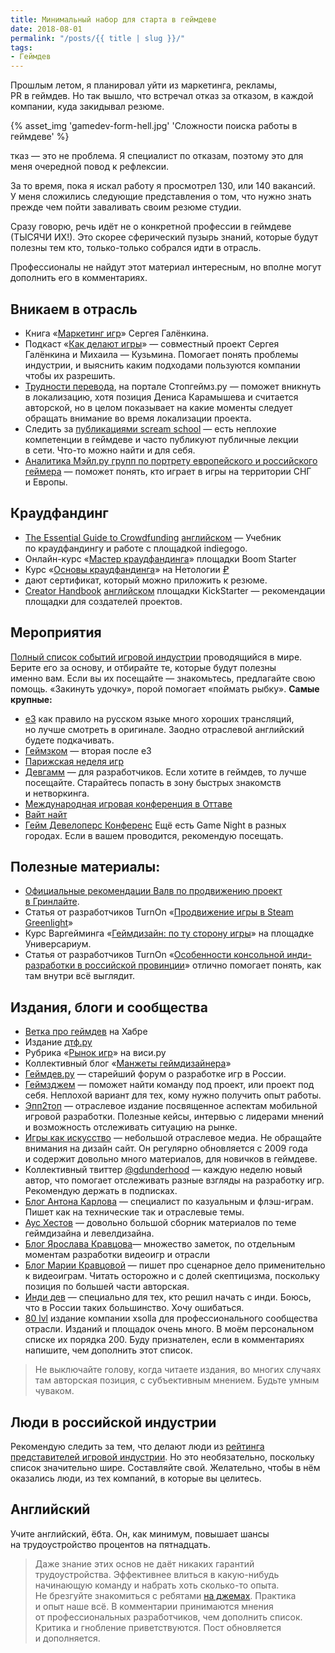 ```yaml
---
title: Минимальный набор для старта в геймдеве
date: 2018-08-01
permalink: "/posts/{{ title | slug }}/"
tags:
- Геймдев
---
```

Прошлым летом, я&nbsp;планировал уйти из&nbsp;маркетинга, рекламы, PR&nbsp;в&nbsp;геймдев. Но&nbsp;так вышло, что встречал отказ за&nbsp;отказом, в&nbsp;каждой компании, куда закидывал резюме.

{% asset_img 'gamedev-form-hell.jpg' 'Сложности поиска работы в геймдеве' %}

тказ — это не проблема. Я специалист по отказам, поэтому это для меня очередной повод к рефлексии.

За то время, пока я искал работу я просмотрел 130, или 140 вакансий. У меня сложились следующие представления о том, что нужно знать прежде чем пойти заваливать своим резюме студии.

Сразу говорю, речь идёт не о конкретной профессии в геймдеве (ТЫСЯЧИ ИХ!). Это скорее сферический пузырь знаний, которые будут полезны тем кто, только-только собрался идти в отрасль.

Профессионалы не найдут этот материал интересным, но вполне могут дополнить его в комментариях.
## **Вникаем в отрасль**
* Книга «[Маркетинг игр](http://galyonkin.com/book/)» Сергея Галёнкина.
* Подкаст «[Как делают игры](https://www.youtube.com/user/Kuzmitch/)» — совместный проект Сергея Галёнкина и Михаила — Кузьмина. Помогает понять проблемы индустрии, и выяснить каким подходами пользуются компании чтобы их разрешить.
* [Трудности перевода](http://stopgame.ru/trudnosti/), на портале Стопгеймз.ру — поможет вникнуть в локализацию, хотя позиция Дениса Карамышева и считается авторской, но в целом показывает на какие моменты следует обращать внимание во время локализации проекта.
* Следить за [публикациями scream school](http://screamschool.ru/) — есть неплохие компетенции в геймдеве и часто публикуют публичные лекции в сети. Что-то можно найти и для себя.
* [Аналитика Мэйл.ру групп по портрету европейского и российского геймера](https://gamestats.mail.ru/) — поможет понять, кто играет в игры на территории СНГ и Европы.
## **Краудфандинг**
* [The Essential Guide to Crowdfunding](https://learn.indiegogo.com/the-essential-guide-to-crowdfunding/) [английском](http://furye.ru/blog/%D0%9D%D0%B0) — Учебник по краудфандингу и работе с площадкой indiegogo.
* Онлайн-курс «[Мастер краудфандинга](https://boomstarter.ru/crowd_learning)» площадки Boom Starter
* Курс «[Основы краудфандинга](http://netology.ru/courses/kraudfanding)» на Нетологии [₽](http://furye.ru/blog/500)
* дают сертификат, который можно приложить к резюме.
* [Creator Handbook](https://www.kickstarter.com/help/handbook) [английском](http://furye.ru/blog/%D0%9D%D0%B0) площадки KickStarter — рекомендации площадки для создателей проектов.
## **Мероприятия**
[Полный список событий игровой индустрии](http://www.gameconfs.com/) проводящийся в мире. Берите его за основу, и отбирайте те, которые будут полезны именно вам. Если вы их посещайте — знакомьтесь, предлагайте свою помощь. «Закинуть удочку», порой помогает «поймать рыбку».
**Самые крупные:**

* [е3](https://www.e3expo.com/) как правило на русском языке много хороших трансляций, но лучше смотреть в оригинале. Заодно отраслевой английский будете подкачивать.
* [Геймзком](http://www.gamescom-cologne.com/) — вторая после е3
* [Парижская неделя игр](https://www.parisgamesweek.com/)
* [Девгамм](http://devgamm.com/) — для разработчиков. Если хотите в геймдев, то лучше посещайте. Старайтесь попасть в зону быстрых знакомств и нетворкинга.
* [Международная игровая конференция в Оттаве](http://oigconf.com/)
* [Вайт найт](http://wnconf.com/)
* [Гейм Девелоперс Конференс](http://www.gdconf.com/)
Ещё есть Game Night в разных городах. Если в вашем проводится, рекомендую посещать.
## **Полезные материалы:**
* [Официальные рекомендации Валв по продвижению проект в Гринлайте](https://steamcommunity.com/workshop/about/?appid=765%C2%A7ion=faq).
* Статья от разработчиков TurnOn «[Продвижение игры в Steam Greenlight](https://habrahabr.ru/post/255877/)»
* Курс Варгейминга «[Геймдизайн: по ту сторону игры](http://universarium.org/course/460)» на площадке Универсариум.
* Статья от разработчиков TurnOn «[Особенности консольной инди-разработки в российской провинции](https://habrahabr.ru/post/302848/)» отлично помогает понять, как там внутри всё выглядит.
## **Издания, блоги и сообщества**
* [Ветка про геймдев](https://habrahabr.ru/hub/gamedev/) на Хабре
* Издание [дтф.ру](https://dtf.ru/)
* Рубрика «[Рынок игр](https://vc.ru/games)» на виси.ру
* Коллективный блог «[Манжеты геймдизайнера](https://gdcuffs.com/)»
* [Геймдев.ру](http://gamedev.ru/) — старейший форум о разработке игр в России.
* [Геймзджем](http://gamesjam.org/) — поможет найти команду под проект, или проект под себя. Неплохой вариант для тех, кому нужно получить опыт работы.
* [Эпп2топ](http://app2top.ru/) — отраслевое издание посвященное аспектам мобильной игровой разработки. Полезные кейсы, интервью с лидерами мнений и возможность отслеживать ситуацию на рынке.
* [Игры как искусство](http://gamesisart.ru/) — небольшой отраслевое медиа. Не обращайте внимания на дизайн сайт. Он регулярно обновляется с 2009 года и содержит довольно много материалов, для новичков в геймдеве.
* Коллективный твиттер [@gdunderhood](http://gdunderhood.ru/) — каждую неделю новый автор, что помогает отслеживать разные взгляды на разработку игр. Рекомендую держать в подписках.
* [Блог Антона Карлова](http://www.ant-karlov.ru/) — специалист по казуальным и флэш-играм. Пишет как на технические так и отраслевые темы.
* [Аус Хестов](http://aushestov.ru/) — довольно большой сборник материалов по теме геймдизайна и левелдизайна.
* [Блог Ярослава Кравцова](http://leaden.ru/language/ru/)— множество заметок, по отдельным моментам разработки видеоигр и отрасли
* [Блог Марии Кравцовой](http://lantally.blogspot.ru/) — пишет про сценарное дело применительно к видеоиграм. Читать осторожно и с долей скептицизма, поскольку позиция по большей части авторская.
* [Инди дев](http://indiedev.name/) — специально для тех, кто решил начать с инди. Боюсь, что в России таких большинство. Хочу ошибаться.
* [80 lvl](https://80.lv/) издание компании xsolla для профессионального сообщества отрасли.
Изданий и площадок очень много. В моём персональном списке их порядка 200. Буду признателен, если в комментариях напишите, чем дополнить этот список.

> Не выключайте голову, когда читаете издания, во многих случаях там авторская позиция, с субъективным мнением. Будьте умным чуваком.
## **Люди в российской индустрии**
Рекомендую следить за тем, что делают люди из [рейтинга представителей игровой индустрии](https://dtf.ru/top). Но это необязательно, поскольку список значительно шире. Составляйте свой. Желательно, чтобы в нём оказались люди, из тех компаний, в которые вы целитесь.
## **Английский**
Учите английский, ёбта. Он, как минимум, повышает шансы на трудоустройство процентов на пятнадцать.

> Даже знание этих основ не даёт никаких гарантий трудоустройства. Эффективнее влиться в какую-нибудь начинающую команду и набрать хоть сколько-то опыта. Не брезгуйте знакомиться с ребятами [на джемах](http://gamesjam.org/). Практика и опыт наше всё.
В комментарии принимаются мнения от профессиональных разработчиков, чем дополнить список. Критика и гнобление приветствуются.
Пост обновляется и дополняется.